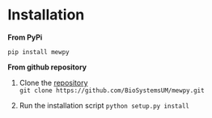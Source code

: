 # Installation



**From PyPi**

``pip install mewpy``



**From github repository**

1. Clone the [repository](https://github.com/BioSystemsUM/mewpy)   
   ``git clone https://github.com/BioSystemsUM/mewpy.git`` 

   

2. Run the installation script 
   ``python setup.py install``

